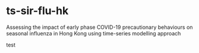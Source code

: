 # ts-sir-flu-hk
Assessing the impact of early phase COVID-19 precautionary behaviours on seasonal influenza in Hong Kong using time-series modelling approach

test
